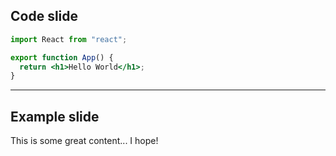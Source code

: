 ## Code slide

```jsx
import React from "react";

export function App() {
  return <h1>Hello World</h1>;
}
```

---

## Example slide

This is some great content... I hope!
